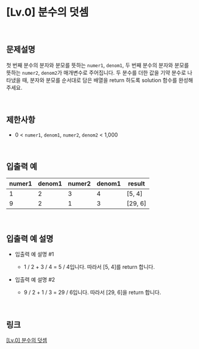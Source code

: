 # [Lv.0] 분수의 덧셈

<br>

## 문제설명
첫 번째 분수의 분자와 분모를 뜻하는 `numer1`, `denom1`, 두 번째 분수의 분자와 분모를 뜻하는 `numer2`, `denom2`가 매개변수로 주어집니다. 두 분수를 더한 값을 기약 분수로 나타냈을 때, 분자와 분모를 순서대로 담은 배열을 return 하도록 solution 함수를 완성해 주세요.

<br>

## 제한사항
- 0 < `numer1`, `denom1`, `numer2`, `denom2` < 1,000

<br>

## 입출력 예
| numer1 | denom1 | numer2 | denom1 | result |
|---|---|---|---|---|
| 1 | 2 | 3 | 4 | [5, 4] |
| 9 | 2 | 1 | 3 | [29, 6] |

<br>

## 입출력 예 설명
- 입출력 예 설명 #1
    - 1 / 2 + 3 / 4 = 5 / 4입니다. 따라서 [5, 4]를 return 합니다.

- 입출력 예 설명 #2
    - 9 / 2 + 1 / 3 = 29 / 6입니다. 따라서 [29, 6]을 return 합니다.

<br>

## 링크
[[Lv.0] 분수의 덧셈](https://school.programmers.co.kr/learn/courses/30/lessons/120808)
